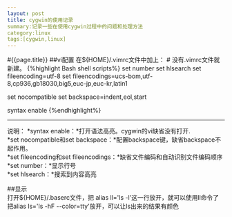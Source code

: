 ```yaml
---
layout: post
title: cygwin的使用记录
summary:记录一些在使用cygwin过程中的问题和处理方法
category:linux
tags:[cygwin,linux]
---
```


#{{page.title}}
##vi配置
在${HOME}/.vimrc文件中加上： # 没有.vimrc文件就新建。
{%highlight Bash shell scripts%}
set number
set hlsearch
set fileencoding=utf-8
set fileencodings=ucs-bom,utf-8,cp936,gb18030,big5,euc-jp,euc-kr,latin1
 
set nocompatible
set backspace=indent,eol,start
 
syntax enable
{%endhighlight%}

******************
说明：
*syntax enable：*打开语法高亮。cygwin的vi缺省没有打开.  
*set nocompatible和set backspace：*配置backspace键，缺省backspace不起作用。  
*set fileencoding和set fileencodings：*缺省文件编码和自动识别文件编码顺序  
*set number：*显示行号  
*set hlsearch：*搜索到内容高亮  

##显示  
打开${HOME}/.baserc文件，把 alias ll='ls -l'这一行放开，就可以使用ll命令了  
把alias ls='ls -hF --color=tty'放开，可以让ls出来的结果有颜色  
